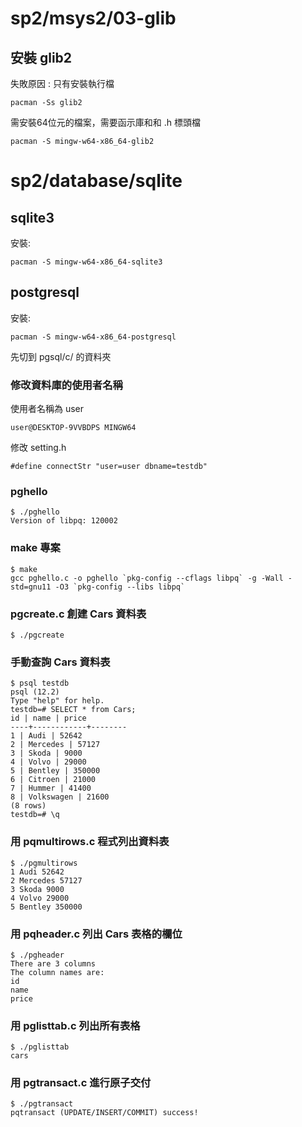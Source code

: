 # sp2/msys2/03-glib

## 安裝 glib2

失敗原因 : 只有安裝執行檔

`pacman -Ss glib2`

需安裝64位元的檔案，需要函示庫和和 .h 標頭檔

`pacman -S mingw-w64-x86_64-glib2`

# sp2/database/sqlite

## sqlite3

安裝:

`pacman -S mingw-w64-x86_64-sqlite3`

## postgresql

安裝:

`pacman -S mingw-w64-x86_64-postgresql`

先切到 pgsql/c/ 的資料夾

### 修改資料庫的使用者名稱
使用者名稱為 user

`user@DESKTOP-9VVBDPS MINGW64`

修改 setting.h

```
#define connectStr "user=user dbname=testdb"
```
### pghello
```
$ ./pghello
Version of libpq: 120002
```

### make 專案
```
$ make
gcc pghello.c -o pghello `pkg-config --cflags libpq` -g -Wall -std=gnu11 -O3 `pkg-config --libs libpq`
```
### pgcreate.c 創建 Cars 資料表
```
$ ./pgcreate
```
### 手動查詢 Cars 資料表
```
$ psql testdb
psql (12.2)
Type "help" for help.
testdb=# SELECT * from Cars;
id | name | price
----+------------+--------
1 | Audi | 52642
2 | Mercedes | 57127
3 | Skoda | 9000
4 | Volvo | 29000
5 | Bentley | 350000
6 | Citroen | 21000
7 | Hummer | 41400
8 | Volkswagen | 21600
(8 rows)
testdb=# \q
```
### 用 pqmultirows.c 程式列出資料表
```
$ ./pgmultirows
1 Audi 52642
2 Mercedes 57127
3 Skoda 9000
4 Volvo 29000
5 Bentley 350000
```
### 用 pqheader.c 列出 Cars 表格的欄位
```
$ ./pgheader
There are 3 columns
The column names are:
id
name
price
```
### 用 pglisttab.c 列出所有表格
```
$ ./pglisttab
cars
```
### 用 pgtransact.c 進行原子交付
```
$ ./pgtransact
pqtransact (UPDATE/INSERT/COMMIT) success!
```

